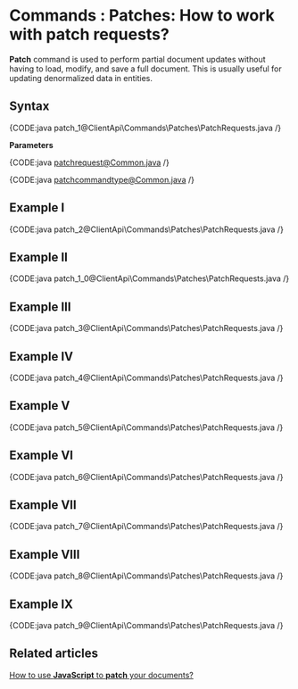 # Commands : Patches: How to work with patch requests?

**Patch** command is used to perform partial document updates without having to load, modify, and save a full document. This is usually useful for updating denormalized data in entities.

## Syntax

{CODE:java patch_1@ClientApi\Commands\Patches\PatchRequests.java /}

**Parameters**

{CODE:java patchrequest@Common.java /}

{CODE:java patchcommandtype@Common.java /}

## Example I

{CODE:java patch_2@ClientApi\Commands\Patches\PatchRequests.java /}

## Example II

{CODE:java patch_1_0@ClientApi\Commands\Patches\PatchRequests.java /}

## Example III

{CODE:java patch_3@ClientApi\Commands\Patches\PatchRequests.java /}

## Example IV

{CODE:java patch_4@ClientApi\Commands\Patches\PatchRequests.java /}

## Example V

{CODE:java patch_5@ClientApi\Commands\Patches\PatchRequests.java /}

## Example VI

{CODE:java patch_6@ClientApi\Commands\Patches\PatchRequests.java /}

## Example VII

{CODE:java patch_7@ClientApi\Commands\Patches\PatchRequests.java /}

## Example VIII

{CODE:java patch_8@ClientApi\Commands\Patches\PatchRequests.java /}

## Example IX

{CODE:java patch_9@ClientApi\Commands\Patches\PatchRequests.java /}

## Related articles

[How to use **JavaScript** to **patch** your documents?](../../../client-api/commands/patches/how-to-use-javascript-to-patch-your-documents)  